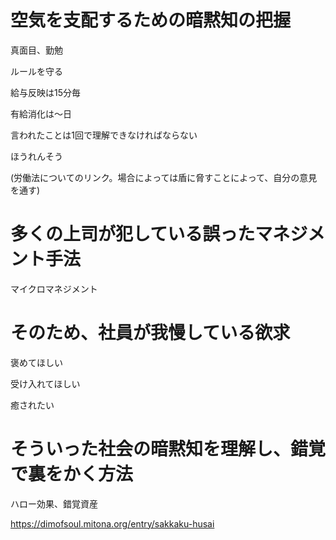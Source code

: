# 空気を支配するための暗黙知の把握

真面目、勤勉

ルールを守る

給与反映は15分毎

有給消化は～日

言われたことは1回で理解できなければならない

ほうれんそう

(労働法についてのリンク。場合によっては盾に脅すことによって、自分の意見を通す)

# 多くの上司が犯している誤ったマネジメント手法

マイクロマネジメント

# そのため、社員が我慢している欲求

褒めてほしい

受け入れてほしい

癒されたい

# そういった社会の暗黙知を理解し、錯覚で裏をかく方法

ハロー効果、錯覚資産

https://dimofsoul.mitona.org/entry/sakkaku-husai
